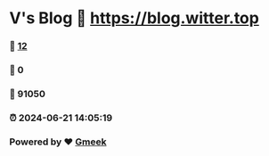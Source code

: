 # V's Blog :link: https://blog.witter.top 
### :page_facing_up: [12](https://blog.witter.top/tag.html) 
### :speech_balloon: 0 
### :hibiscus: 91050 
### :alarm_clock: 2024-06-21 14:05:19 
### Powered by :heart: [Gmeek](https://github.com/Meekdai/Gmeek)
